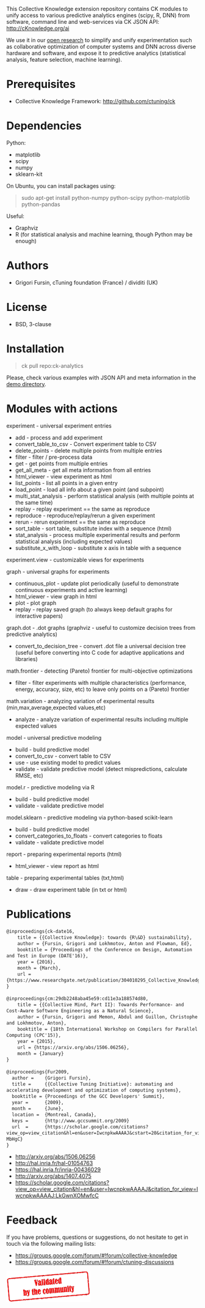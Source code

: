 This Collective Knowledge extension repository contains CK modules 
to unify access to various predictive analytics engines (scipy, R, DNN) 
from software, command line and web-services via CK JSON API: http://cKnowledge.org/ai

We use it in our [open research](https://github.com/ctuning/ck/wiki/Enabling-open-science) 
to simplify and unify experimentation such as collaborative optimization of computer systems
and DNN across diverse hardware and software, and expose it to predictive analytics
(statistical analysis, feature selection, machine learning).

Prerequisites
=============
* Collective Knowledge Framework: http://github.com/ctuning/ck

Dependencies
============

Python:
* matplotlib
* scipy
* numpy
* sklearn-kit

On Ubuntu, you can install packages using:
> sudo apt-get install python-numpy python-scipy python-matplotlib python-pandas

Useful:

* Graphviz
* R (for statistical analysis and machine learning, though Python may be enough)

Authors
=======

* Grigori Fursin, cTuning foundation (France) / dividiti (UK)

License
=======
* BSD, 3-clause

Installation
============

> ck pull repo:ck-analytics

Please, check various examples with JSON API and meta information 
in the [demo directory](https://github.com/ctuning/ck-analytics/tree/master/demo).

Modules with actions
====================

experiment - universal experiment entries

  * add - process and add experiment
  * convert_table_to_csv - Convert experiment table to CSV
  * delete_points - delete multiple points from multiple entries
  * filter - filter / pre-process data
  * get - get points from multiple entries
  * get_all_meta - get all meta information from all entries
  * html_viewer - view experiment as html
  * list_points - list all points in a given entry
  * load_point - load all info about a given point (and subpoint)
  * multi_stat_analysis - perform statistical analysis (with multiple points at the same time)
  * replay - replay experiment == the same as reproduce
  * reproduce - reproduce/replay/rerun a given experiment
  * rerun - rerun experiment == the same as reproduce
  * sort_table - sort table, substitute index with a sequence (html)
  * stat_analysis - process multiple experimental results and perform statistical analysis (including expected values)
  * substitute_x_with_loop - substitute x axis in table with a sequence

experiment.view - customizable views for experiments

graph - universal graphs for experiments

  * continuous_plot - update plot periodically (useful to demonstrate continuous experiments and active learning)
  * html_viewer - view graph in html
  * plot - plot graph
  * replay - replay saved graph (to always keep default graphs for interactive papers)

graph.dot - .dot graphs (graphviz - useful to customize decision trees from predictive analytics)

  * convert_to_decision_tree - convert .dot file a universal decision tree (useful before converting into C code for adaptive applications and libraries)

math.frontier - detecting (Pareto) frontier for multi-objective optimizations

  * filter - filter experiments with multiple characteristics (performance, energy, accuracy, size, etc) to leave only points on a (Pareto) frontier

math.variation - analyzing variation of experimental results (min,max,average,expected values,etc)

  * analyze - analyze variation of experimental results including multiple expected values

model - universal predictive modeling

  * build - build predictive model
  * convert_to_csv - convert table to CSV
  * use - use existing model to predict values
  * validate - validate predictive model (detect mispredictions, calculate RMSE, etc)

model.r - predictive modeling via R

  * build - build predictive model
  * validate - validate predictive model

model.sklearn - predictive modeling via python-based scikit-learn

  * build - build predictive model
  * convert_categories_to_floats - convert categories to floats
  * validate - validate predictive model

report - preparing experimental reports (html)

  * html_viewer - view report as html

table - preparing experimental tables (txt,html)

  * draw - draw experiment table (in txt or html)

Publications
============

```
@inproceedings{ck-date16,
    title = {{Collective Knowledge}: towards {R\&D} sustainability},
    author = {Fursin, Grigori and Lokhmotov, Anton and Plowman, Ed},
    booktitle = {Proceedings of the Conference on Design, Automation and Test in Europe (DATE'16)},
    year = {2016},
    month = {March},
    url = {https://www.researchgate.net/publication/304010295_Collective_Knowledge_Towards_RD_Sustainability}
}

@inproceedings{cm:29db2248aba45e59:cd11e3a188574d80,
    title = {{Collective Mind, Part II}: Towards Performance- and Cost-Aware Software Engineering as a Natural Science},
    author = {Fursin, Grigori and Memon, Abdul and Guillon, Christophe and Lokhmotov, Anton},
    booktitle = {18th International Workshop on Compilers for Parallel Computing (CPC'15)},
    year = {2015},
    url = {https://arxiv.org/abs/1506.06256},
    month = {January}
}

@inproceedings{Fur2009,
  author =    {Grigori Fursin},
  title =     {{Collective Tuning Initiative}: automating and accelerating development and optimization of computing systems},
  booktitle = {Proceedings of the GCC Developers' Summit},
  year =      {2009},
  month =     {June},
  location =  {Montreal, Canada},
  keys =      {http://www.gccsummit.org/2009}
  url  =      {https://scholar.google.com/citations?view_op=view_citation&hl=en&user=IwcnpkwAAAAJ&cstart=20&citation_for_view=IwcnpkwAAAAJ:8k81kl-MbHgC}
}
```

* http://arxiv.org/abs/1506.06256
* http://hal.inria.fr/hal-01054763
* https://hal.inria.fr/inria-00436029
* http://arxiv.org/abs/1407.4075
* https://scholar.google.com/citations?view_op=view_citation&hl=en&user=IwcnpkwAAAAJ&citation_for_view=IwcnpkwAAAAJ:LkGwnXOMwfcC

Feedback
========

If you have problems, questions or suggestions, do not hesitate to get in touch
via the following mailing lists:
* https://groups.google.com/forum/#!forum/collective-knowledge
* https://groups.google.com/forum/#!forum/ctuning-discussions

![logo](https://github.com/ctuning/ck-guide-images/blob/master/logo-validated-by-the-community-simple.png)
